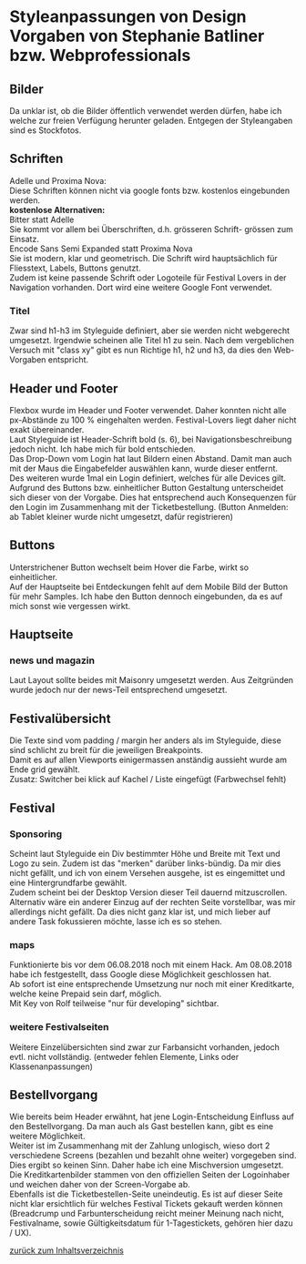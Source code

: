 #  Styleanpassungen von Design Vorgaben von Stephanie Batliner bzw. Webprofessionals  
## Bilder
Da unklar ist, ob die Bilder öffentlich verwendet werden dürfen, habe ich 
welche zur freien Verfügung herunter geladen. Entgegen der Styleangaben sind es 
Stockfotos.

## Schriften  
Adelle und Proxima Nova:  
Diese Schriften können nicht via google fonts bzw. kostenlos 
eingebunden werden.  
**kostenlose Alternativen:**  
Bitter statt Adelle  
Sie kommt vor allem bei Überschriften, d.h. grösseren 
Schrift- grössen zum Einsatz.  
Encode Sans Semi Expanded statt Proxima Nova  
Sie ist modern, klar und geometrisch. Die Schrift wird 
hauptsächlich für Fliesstext, Labels, Buttons genutzt.  
Zudem ist keine passende Schrift oder Logoteile für
 Festival Lovers in der Navigation vorhanden. Dort 
 wird eine weitere Google Font
verwendet.  

### Titel  
Zwar sind h1-h3 im Styleguide definiert, aber sie werden nicht 
webgerecht umgesetzt. 
Irgendwie scheinen alle Titel h1 zu sein. 
Nach dem vergeblichen Versuch mit "class xy" gibt es 
nun Richtige h1, h2 und h3, da dies den Web-Vorgaben entspricht.

## Header und Footer  
Flexbox wurde im Header und
Footer verwendet. Daher konnten nicht alle px-Abstände 
zu 100 % eingehalten werden. Festival-Lovers liegt daher nicht exakt 
übereinander.  
Laut Styleguide ist Header-Schrift bold (s. 6), bei Navigationsbeschreibung
 jedoch nicht. Ich habe mich für bold entschieden.  
 Das Drop-Down vom Login hat laut Bildern einen Abstand. Damit man auch mit der Maus
 die Eingabefelder auswählen kann, wurde dieser entfernt.  
 Des weiteren wurde 1mal ein Login definiert, welches für alle Devices gilt. 
 Aufgrund des Buttons bzw. einheitlicher Button Gestaltung unterscheidet sich 
 dieser von der Vorgabe. Dies hat entsprechend auch Konsequenzen für den Login 
 im Zusammenhang mit der Ticketbestellung. (Button Anmelden: ab Tablet kleiner 
 wurde nicht umgesetzt, dafür registrieren)
 
## Buttons  
Unterstrichener Button wechselt beim Hover die Farbe, 
wirkt so einheitlicher.  
Auf der Hauptseite bei Entdeckungen fehlt auf dem Mobile Bild 
der Button für mehr Samples. Ich habe den Button dennoch eingebunden,
 da es auf mich sonst wie vergessen wirkt.   

## Hauptseite  
### news und magazin  
Laut Layout sollte beides mit Maisonry umgesetzt werden. Aus 
Zeitgründen wurde jedoch nur der news-Teil entsprechend umgesetzt.  
 
## Festivalübersicht  
Die Texte sind vom padding / margin her anders als im Styleguide, diese sind 
schlicht zu breit für die jeweiligen Breakpoints.  
Damit es auf allen Viewports einigermassen anständig aussieht wurde am Ende 
grid gewählt.  
Zusatz: Switcher bei klick auf Kachel / Liste eingefügt (Farbwechsel fehlt)  

## Festival  
### Sponsoring  
Scheint laut Styleguide ein Div bestimmter Höhe und Breite 
mit Text und Logo zu sein. Zudem ist das "merken" darüber links-bündig.
Da mir dies nicht gefällt, und ich von einem Versehen ausgehe, ist es 
eingemittet und eine Hintergrundfarbe gewählt.  
Zudem scheint bei der Desktop Version dieser Teil dauernd mitzuscrollen. 
Alternativ wäre ein anderer Einzug auf der rechten Seite vorstellbar, was 
mir allerdings nicht gefällt. Da dies nicht ganz klar ist, und mich lieber 
auf andere Task fokussieren möchte, lasse ich es so stehen.  

### maps  
Funktionierte bis vor dem 06.08.2018 noch mit einem Hack. Am 08.08.2018 
habe ich festgestellt, dass Google diese Möglichkeit geschlossen hat.  
Ab sofort ist eine entsprechende Umsetzung nur noch mit einer Kreditkarte, 
welche keine Prepaid sein darf, möglich.  
Mit Key von Rolf teilweise "nur für developing" sichtbar.  

### weitere Festivalseiten   
Weitere Einzelübersichten sind zwar zur Farbansicht vorhanden, jedoch evtl. nicht vollständig. 
(entweder fehlen Elemente, Links oder Klassenanpassungen) 
 
## Bestellvorgang  
Wie bereits beim Header erwähnt, hat jene Login-Entscheidung 
Einfluss auf den Bestellvorgang. Da man auch als Gast bestellen 
kann, gibt es eine weitere Möglichkeit.  
Weiter ist im Zusammenhang 
mit der Zahlung unlogisch, wieso dort 2 verschiedene Screens 
(bezahlen und bezahlt ohne weiter) vorgegeben sind. Dies ergibt 
so keinen Sinn. Daher habe ich eine Mischversion umgesetzt.  
Die Kreditkartenbilder stammen von den offiziellen Seiten der Logoinhaber 
und weichen daher von der Screen-Vorgabe ab.  
Ebenfalls ist die Ticketbestellen-Seite uneindeutig. Es ist auf dieser Seite 
nicht klar ersichtlich für welches Festival Tickets gekauft werden können 
(Breadcrump und Farbunterscheidung reicht meiner Meinung nach nicht, Festivalname, sowie 
Gültigkeitsdatum für 1-Tagestickets, gehören hier dazu / UX).


 [zurück zum Inhaltsverzeichnis](../README.md)  